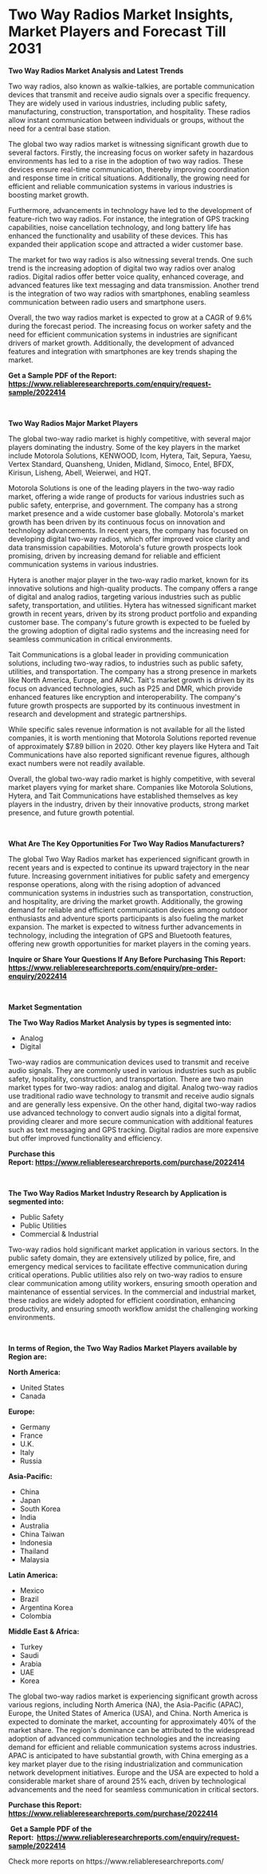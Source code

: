 <p><h1>Two Way Radios Market Insights, Market Players and Forecast Till 2031</h1></p><p><strong>Two Way Radios Market Analysis and Latest Trends</strong></p>
<p><p>Two way radios, also known as walkie-talkies, are portable communication devices that transmit and receive audio signals over a specific frequency. They are widely used in various industries, including public safety, manufacturing, construction, transportation, and hospitality. These radios allow instant communication between individuals or groups, without the need for a central base station.</p><p>The global two way radios market is witnessing significant growth due to several factors. Firstly, the increasing focus on worker safety in hazardous environments has led to a rise in the adoption of two way radios. These devices ensure real-time communication, thereby improving coordination and response time in critical situations. Additionally, the growing need for efficient and reliable communication systems in various industries is boosting market growth.</p><p>Furthermore, advancements in technology have led to the development of feature-rich two way radios. For instance, the integration of GPS tracking capabilities, noise cancellation technology, and long battery life has enhanced the functionality and usability of these devices. This has expanded their application scope and attracted a wider customer base.</p><p>The market for two way radios is also witnessing several trends. One such trend is the increasing adoption of digital two way radios over analog radios. Digital radios offer better voice quality, enhanced coverage, and advanced features like text messaging and data transmission. Another trend is the integration of two way radios with smartphones, enabling seamless communication between radio users and smartphone users.</p><p>Overall, the two way radios market is expected to grow at a CAGR of 9.6% during the forecast period. The increasing focus on worker safety and the need for efficient communication systems in industries are significant drivers of market growth. Additionally, the development of advanced features and integration with smartphones are key trends shaping the market.</p></p>
<p><strong>Get a Sample PDF of the Report:&nbsp; <a href="https://www.reliableresearchreports.com/enquiry/request-sample/2022414">https://www.reliableresearchreports.com/enquiry/request-sample/2022414</a></strong></p>
<p>&nbsp;</p>
<p><strong>Two Way Radios Major Market Players</strong></p>
<p><p>The global two-way radio market is highly competitive, with several major players dominating the industry. Some of the key players in the market include Motorola Solutions, KENWOOD, Icom, Hytera, Tait, Sepura, Yaesu, Vertex Standard, Quansheng, Uniden, Midland, Simoco, Entel, BFDX, Kirisun, Lisheng, Abell, Weierwei, and HQT.</p><p>Motorola Solutions is one of the leading players in the two-way radio market, offering a wide range of products for various industries such as public safety, enterprise, and government. The company has a strong market presence and a wide customer base globally. Motorola's market growth has been driven by its continuous focus on innovation and technology advancements. In recent years, the company has focused on developing digital two-way radios, which offer improved voice clarity and data transmission capabilities. Motorola's future growth prospects look promising, driven by increasing demand for reliable and efficient communication systems in various industries.</p><p>Hytera is another major player in the two-way radio market, known for its innovative solutions and high-quality products. The company offers a range of digital and analog radios, targeting various industries such as public safety, transportation, and utilities. Hytera has witnessed significant market growth in recent years, driven by its strong product portfolio and expanding customer base. The company's future growth is expected to be fueled by the growing adoption of digital radio systems and the increasing need for seamless communication in critical environments.</p><p>Tait Communications is a global leader in providing communication solutions, including two-way radios, to industries such as public safety, utilities, and transportation. The company has a strong presence in markets like North America, Europe, and APAC. Tait's market growth is driven by its focus on advanced technologies, such as P25 and DMR, which provide enhanced features like encryption and interoperability. The company's future growth prospects are supported by its continuous investment in research and development and strategic partnerships.</p><p>While specific sales revenue information is not available for all the listed companies, it is worth mentioning that Motorola Solutions reported revenue of approximately $7.89 billion in 2020. Other key players like Hytera and Tait Communications have also reported significant revenue figures, although exact numbers were not readily available.</p><p>Overall, the global two-way radio market is highly competitive, with several market players vying for market share. Companies like Motorola Solutions, Hytera, and Tait Communications have established themselves as key players in the industry, driven by their innovative products, strong market presence, and future growth potential.</p></p>
<p>&nbsp;</p>
<p><strong>What Are The Key Opportunities For Two Way Radios Manufacturers?</strong></p>
<p><p>The global Two Way Radios market has experienced significant growth in recent years and is expected to continue its upward trajectory in the near future. Increasing government initiatives for public safety and emergency response operations, along with the rising adoption of advanced communication systems in industries such as transportation, construction, and hospitality, are driving the market growth. Additionally, the growing demand for reliable and efficient communication devices among outdoor enthusiasts and adventure sports participants is also fueling the market expansion. The market is expected to witness further advancements in technology, including the integration of GPS and Bluetooth features, offering new growth opportunities for market players in the coming years.</p></p>
<p><strong>Inquire or Share Your Questions If Any Before Purchasing This Report: <a href="https://www.reliableresearchreports.com/enquiry/pre-order-enquiry/2022414">https://www.reliableresearchreports.com/enquiry/pre-order-enquiry/2022414</a></strong></p>
<p>&nbsp;</p>
<p><strong>Market Segmentation</strong></p>
<p><strong>The Two Way Radios Market Analysis by types is segmented into:</strong></p>
<p><ul><li>Analog</li><li>Digital</li></ul></p>
<p><p>Two-way radios are communication devices used to transmit and receive audio signals. They are commonly used in various industries such as public safety, hospitality, construction, and transportation. There are two main market types for two-way radios: analog and digital. Analog two-way radios use traditional radio wave technology to transmit and receive audio signals and are generally less expensive. On the other hand, digital two-way radios use advanced technology to convert audio signals into a digital format, providing clearer and more secure communication with additional features such as text messaging and GPS tracking. Digital radios are more expensive but offer improved functionality and efficiency.</p></p>
<p><strong>Purchase this Report:&nbsp;<a href="https://www.reliableresearchreports.com/purchase/2022414">https://www.reliableresearchreports.com/purchase/2022414</a></strong></p>
<p>&nbsp;</p>
<p><strong>The Two Way Radios Market Industry Research by Application is segmented into:</strong></p>
<p><ul><li>Public Safety</li><li>Public Utilities</li><li>Commercial & Industrial</li></ul></p>
<p><p>Two-way radios hold significant market application in various sectors. In the public safety domain, they are extensively utilized by police, fire, and emergency medical services to facilitate effective communication during critical operations. Public utilities also rely on two-way radios to ensure clear communication among utility workers, ensuring smooth operation and maintenance of essential services. In the commercial and industrial market, these radios are widely adopted for efficient coordination, enhancing productivity, and ensuring smooth workflow amidst the challenging working environments.</p></p>
<p>&nbsp;</p>
<p><strong>In terms of Region, the Two Way Radios Market Players available by Region are:</strong></p>
<p>
    <p> <strong> North America: </strong>
        <ul>
            <li>United States</li>
            <li>Canada</li>
        </ul>
        </p> 
    <p> <strong> Europe: </strong>
        <ul>
            <li>Germany</li>
            <li>France</li>
            <li>U.K.</li>
            <li>Italy</li>
            <li>Russia</li>
        </ul>
        </p> 
    <p> <strong> Asia-Pacific: </strong>
        <ul>
            <li>China</li>
            <li>Japan</li>
            <li>South Korea</li>
            <li>India</li>
            <li>Australia</li>
            <li>China Taiwan</li>
            <li>Indonesia</li>
            <li>Thailand</li>
            <li>Malaysia</li>
        </ul>
        </p> 
    <p> <strong> Latin America: </strong>
        <ul>
            <li>Mexico</li>
            <li>Brazil</li>
            <li>Argentina Korea</li>
            <li>Colombia</li>
        </ul>
        </p> 
    <p> <strong> Middle East & Africa: </strong>
        <ul>
            <li>Turkey</li>
            <li>Saudi</li>
            <li>Arabia</li>
            <li>UAE</li>
            <li>Korea</li>
        </ul>
    </p>
    </p>
<p><p>The global two-way radios market is experiencing significant growth across various regions, including North America (NA), the Asia-Pacific (APAC), Europe, the United States of America (USA), and China. North America is expected to dominate the market, accounting for approximately 40% of the market share. The region's dominance can be attributed to the widespread adoption of advanced communication technologies and the increasing demand for efficient and reliable communication systems across industries. APAC is anticipated to have substantial growth, with China emerging as a key market player due to the rising industrialization and communication network development initiatives. Europe and the USA are expected to hold a considerable market share of around 25% each, driven by technological advancements and the need for seamless communication in critical sectors.</p></p>
<p><strong>Purchase this Report: <a href="https://www.reliableresearchreports.com/purchase/2022414">https://www.reliableresearchreports.com/purchase/2022414</a></strong></p>
<p>&nbsp;<strong>Get a Sample PDF of the Report:&nbsp;&nbsp;<a href="https://www.reliableresearchreports.com/enquiry/request-sample/2022414">https://www.reliableresearchreports.com/enquiry/request-sample/2022414</a></strong></p>
<p><strong></strong></p>
<p>Check more reports on https://www.reliableresearchreports.com/</p>